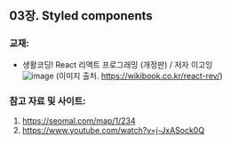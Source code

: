 ## 03장. Styled components

### 교재:
- 생활코딩! React 리액트 프로그래밍 (개정판) / 저자 이고잉<br>
![image](https://wikibook.co.kr/images/cover/l/9791158394202.jpg)  (이미지 출처. https://wikibook.co.kr/react-rev/)

### 참고 자료 및 사이트: 
1. https://seomal.com/map/1/234
2. https://www.youtube.com/watch?v=j-JxASock0Q
